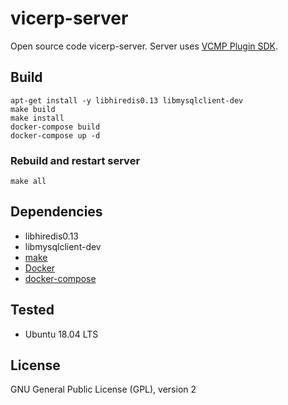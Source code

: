 # vicerp-server
Open source code vicerp-server. Server uses [VCMP Plugin SDK](https://forum.vc-mp.org/?topic=13.0).

## Build

```console
apt-get install -y libhiredis0.13 libmysqlclient-dev
make build
make install
docker-compose build
docker-compose up -d
````

### Rebuild and restart server
```console
make all
````

## Dependencies

* libhiredis0.13
* libmysqlclient-dev
* [make](https://www.gnu.org/software/make/)
* [Docker](https://www.docker.com/)
* [docker-compose](https://docs.docker.com/compose/)

## Tested
* Ubuntu 18.04 LTS

## License
GNU General Public License (GPL), version 2